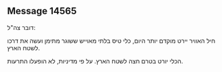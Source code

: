 ## Message 14565

דובר צה"ל:

חיל האוויר יירט מוקדם יותר היום, כלי טיס בלתי מאוייש ששוגר מתימן ועשה את דרכו לשטח הארץ. 

הכלי יורט בטרם חצה לשטח הארץ. על פי מדיניות, לא הופעלו התרעות.

